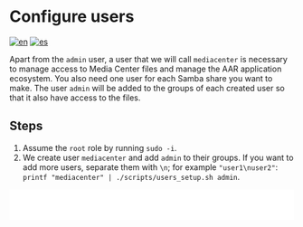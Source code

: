 # Configure users

[![en](https://img.shields.io/badge/lang-en-blue.svg)](Configure%20users.md)
[![es](https://img.shields.io/badge/lang-es-blue.svg)](Configure%20users.es.md)

Apart from the `admin` user, a user that we will call `mediacenter` is necessary to manage access to Media Center files and manage the AAR application ecosystem. You also need one user for each Samba share you want to make. The user `admin` will be added to the groups of each created user so that it also have access to the files.

## Steps

1. Assume the `root` role by running `sudo -i`.
2. We create user `mediacenter` and add `admin` to their groups. If you want to add more users, separate them with `\n`; for example `"user1\nuser2"`: `printf "mediacenter" | ./scripts/users_setup.sh admin`.

[<img width="33.3%" src="buttons/prev-Register ddns optional.svg" alt="Register DDNS (Optional)">](Register%20ddns%20optional.md)[<img width="33.3%" src="buttons/jump-Index.svg" alt="Index">](README.md)[<img width="33.3%" src="buttons/next-Install zfs.svg" alt="Install ZFS">](Install%20zfs.md)
